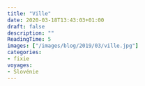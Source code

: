 ```yaml
---
title: "Ville"
date: 2020-03-18T13:43:03+01:00
draft: false
description: ""
ReadingTime: 5
images: ["/images/blog/2019/03/ville.jpg"]
categories:
- fixie
voyages:
- Slovénie
---
```


